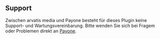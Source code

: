 ## Support

Zwischen arvatis media und Payone besteht für dieses Plugin keine Support- und Wartungsvereinbarung. Bitte wenden Sie sich bei Fragem oder Problemen direkt an [Payone](https://www.bspayone.com/DE/de/contact-germany).